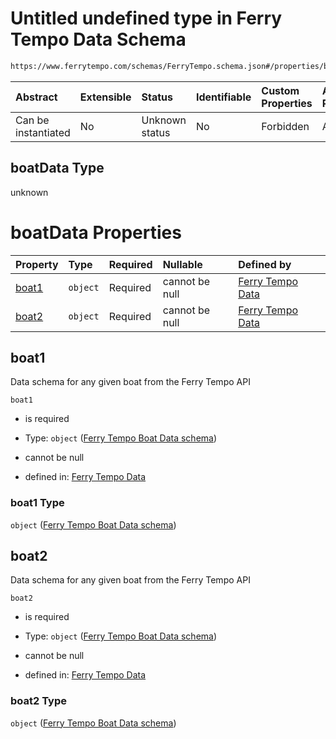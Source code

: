 # Untitled undefined type in Ferry Tempo Data Schema

```txt
https://www.ferrytempo.com/schemas/FerryTempo.schema.json#/properties/boatData
```



| Abstract            | Extensible | Status         | Identifiable | Custom Properties | Additional Properties | Access Restrictions | Defined In                                                                       |
| :------------------ | :--------- | :------------- | :----------- | :---------------- | :-------------------- | :------------------ | :------------------------------------------------------------------------------- |
| Can be instantiated | No         | Unknown status | No           | Forbidden         | Allowed               | none                | [FerryTempo.schema.json\*](../out/FerryTempo.schema.json "open original schema") |

## boatData Type

unknown

# boatData Properties

| Property        | Type     | Required | Nullable       | Defined by                                                                                                                                                            |
| :-------------- | :------- | :------- | :------------- | :-------------------------------------------------------------------------------------------------------------------------------------------------------------------- |
| [boat1](#boat1) | `object` | Required | cannot be null | [Ferry Tempo Data](ferrytempo-defs-ferry-tempo-boat-data-schema.md "https://www.ferrytempo.com/schemas/FerryTempo.schema.json#/properties/boatData/properties/boat1") |
| [boat2](#boat2) | `object` | Required | cannot be null | [Ferry Tempo Data](ferrytempo-defs-ferry-tempo-boat-data-schema.md "https://www.ferrytempo.com/schemas/FerryTempo.schema.json#/properties/boatData/properties/boat2") |

## boat1

Data schema for any given boat from the Ferry Tempo API

`boat1`

*   is required

*   Type: `object` ([Ferry Tempo Boat Data schema](ferrytempo-defs-ferry-tempo-boat-data-schema.md))

*   cannot be null

*   defined in: [Ferry Tempo Data](ferrytempo-defs-ferry-tempo-boat-data-schema.md "https://www.ferrytempo.com/schemas/FerryTempo.schema.json#/properties/boatData/properties/boat1")

### boat1 Type

`object` ([Ferry Tempo Boat Data schema](ferrytempo-defs-ferry-tempo-boat-data-schema.md))

## boat2

Data schema for any given boat from the Ferry Tempo API

`boat2`

*   is required

*   Type: `object` ([Ferry Tempo Boat Data schema](ferrytempo-defs-ferry-tempo-boat-data-schema.md))

*   cannot be null

*   defined in: [Ferry Tempo Data](ferrytempo-defs-ferry-tempo-boat-data-schema.md "https://www.ferrytempo.com/schemas/FerryTempo.schema.json#/properties/boatData/properties/boat2")

### boat2 Type

`object` ([Ferry Tempo Boat Data schema](ferrytempo-defs-ferry-tempo-boat-data-schema.md))
